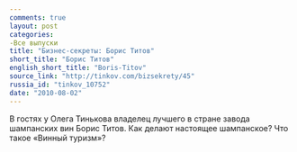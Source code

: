 ```yaml
---
comments: true
layout: post
categories:
-Все выпуски
title: "Бизнес-секреты: Борис Титов"
short_title: "Борис Титов"
english_short_title: "Boris-Titov"
source_link: "http://tinkov.com/bizsekrety/45"
russia_id: "tinkov_10752"
date: "2010-08-02"
---
```

В гостях у Олега Тинькова владелец лучшего в стране завода шампанских вин Борис Титов. Как делают настоящее шампанское? Что такое «Винный туризм»?
